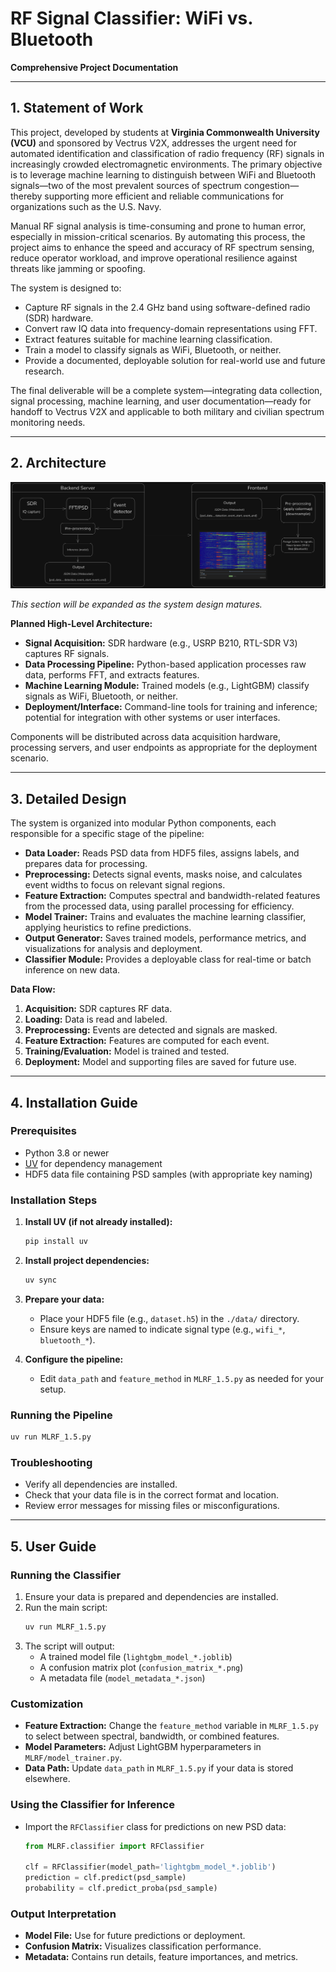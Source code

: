 # RF Signal Classifier: WiFi vs. Bluetooth  
**Comprehensive Project Documentation**

---

## 1. Statement of Work

This project, developed by students at **Virginia Commonwealth University (VCU)** and sponsored by Vectrus V2X, addresses the urgent need for automated identification and classification of radio frequency (RF) signals in increasingly crowded electromagnetic environments. The primary objective is to leverage machine learning to distinguish between WiFi and Bluetooth signals—two of the most prevalent sources of spectrum congestion—thereby supporting more efficient and reliable communications for organizations such as the U.S. Navy.

Manual RF signal analysis is time-consuming and prone to human error, especially in mission-critical scenarios. By automating this process, the project aims to enhance the speed and accuracy of RF spectrum sensing, reduce operator workload, and improve operational resilience against threats like jamming or spoofing.

The system is designed to:
- Capture RF signals in the 2.4 GHz band using software-defined radio (SDR) hardware.
- Convert raw IQ data into frequency-domain representations using FFT.
- Extract features suitable for machine learning classification.
- Train a model to classify signals as WiFi, Bluetooth, or neither.
- Provide a documented, deployable solution for real-world use and future research.

The final deliverable will be a complete system—integrating data collection, signal processing, machine learning, and user documentation—ready for handoff to Vectrus V2X and applicable to both military and civilian spectrum monitoring needs.

---

## 2. Architecture

![](./Architecture.png) 

*This section will be expanded as the system design matures.*

**Planned High-Level Architecture:**
- **Signal Acquisition:** SDR hardware (e.g., USRP B210, RTL-SDR V3) captures RF signals.
- **Data Processing Pipeline:** Python-based application processes raw data, performs FFT, and extracts features.
- **Machine Learning Module:** Trained models (e.g., LightGBM) classify signals as WiFi, Bluetooth, or neither.
- **Deployment/Interface:** Command-line tools for training and inference; potential for integration with other systems or user interfaces.

Components will be distributed across data acquisition hardware, processing servers, and user endpoints as appropriate for the deployment scenario.

---

## 3. Detailed Design

The system is organized into modular Python components, each responsible for a specific stage of the pipeline:

- **Data Loader:** Reads PSD data from HDF5 files, assigns labels, and prepares data for processing.
- **Preprocessing:** Detects signal events, masks noise, and calculates event widths to focus on relevant signal regions.
- **Feature Extraction:** Computes spectral and bandwidth-related features from the processed data, using parallel processing for efficiency.
- **Model Trainer:** Trains and evaluates the machine learning classifier, applying heuristics to refine predictions.
- **Output Generator:** Saves trained models, performance metrics, and visualizations for analysis and deployment.
- **Classifier Module:** Provides a deployable class for real-time or batch inference on new data.

**Data Flow:**
1. **Acquisition:** SDR captures RF data.
2. **Loading:** Data is read and labeled.
3. **Preprocessing:** Events are detected and signals are masked.
4. **Feature Extraction:** Features are computed for each event.
5. **Training/Evaluation:** Model is trained and tested.
6. **Deployment:** Model and supporting files are saved for future use.

---

## 4. Installation Guide

### Prerequisites
- Python 3.8 or newer
- [UV](https://github.com/astral-sh/uv) for dependency management
- HDF5 data file containing PSD samples (with appropriate key naming)

### Installation Steps
1. **Install UV (if not already installed):**
    ```bash
    pip install uv
    ```
2. **Install project dependencies:**
    ```bash
    uv sync
    ```
3. **Prepare your data:**
    - Place your HDF5 file (e.g., `dataset.h5`) in the `./data/` directory.
    - Ensure keys are named to indicate signal type (e.g., `wifi_*`, `bluetooth_*`).

4. **Configure the pipeline:**
    - Edit `data_path` and `feature_method` in `MLRF_1.5.py` as needed for your setup.

### Running the Pipeline
```bash
uv run MLRF_1.5.py
```

### Troubleshooting
- Verify all dependencies are installed.
- Check that your data file is in the correct format and location.
- Review error messages for missing files or misconfigurations.

---

## 5. User Guide

### Running the Classifier
1. Ensure your data is prepared and dependencies are installed.
2. Run the main script:
    ```bash
    uv run MLRF_1.5.py
    ```
3. The script will output:
    - A trained model file (`lightgbm_model_*.joblib`)
    - A confusion matrix plot (`confusion_matrix_*.png`)
    - A metadata file (`model_metadata_*.json`)

### Customization
- **Feature Extraction:** Change the `feature_method` variable in `MLRF_1.5.py` to select between spectral, bandwidth, or combined features.
- **Model Parameters:** Adjust LightGBM hyperparameters in `MLRF/model_trainer.py`.
- **Data Path:** Update `data_path` in `MLRF_1.5.py` if your data is stored elsewhere.

### Using the Classifier for Inference
- Import the `RFClassifier` class for predictions on new PSD data:
    ```python
    from MLRF.classifier import RFClassifier

    clf = RFClassifier(model_path='lightgbm_model_*.joblib')
    prediction = clf.predict(psd_sample)
    probability = clf.predict_proba(psd_sample)
    ```

### Output Interpretation
- **Model File:** Use for future predictions or deployment.
- **Confusion Matrix:** Visualizes classification performance.
- **Metadata:** Contains run details, feature importances, and metrics.

